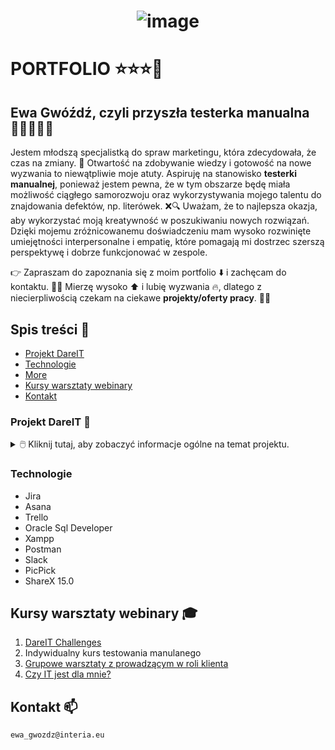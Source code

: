 <h1 align="center"> 
  
![image](https://github.com/TesterkaEG/Portfolio/assets/144365299/609eecc8-a4c8-4578-b304-8f546a934416) 

</h1> <p align="center">  </h1> 

# PORTFOLIO ⭐⭐⭐🚀  

## Ewa Gwóźdź, czyli przyszła testerka manualna 👩‍💻🕵🏼‍♀️ 

Jestem młodszą specjalistką do spraw marketingu, która zdecydowała, że czas na zmiany. 🎉 Otwartość na zdobywanie wiedzy i gotowość na nowe wyzwania to niewątpliwie moje atuty. Aspiruję na stanowisko **testerki manualnej**, ponieważ jestem pewna, że w tym obszarze będę miała możliwość ciągłego samorozwoju oraz wykorzystywania mojego talentu do znajdowania defektów, np. literówek. ❌🔍 Uważam, że to najlepsza okazja, aby wykorzystać moją kreatywność w poszukiwaniu nowych rozwiązań. Dzięki mojemu zróżnicowanemu doświadczeniu mam wysoko rozwinięte umiejętności interpersonalne i empatię, które pomagają mi dostrzec szerszą perspektywę i dobrze funkcjonować w zespole.

👉 Zapraszam do zapoznania się z moim portfolio ⬇️ i zachęcam do kontaktu. 📱📧 Mierzę wysoko ⬆ i lubię wyzwania 🔥, dlatego z niecierpliwością czekam na ciekawe **projekty/oferty pracy**. 🙂💼


##  Spis treści 📌

* [Projekt DareIT](#projekt-dareit-)
* [Technologie](#technologie)
* [More](#more)
* [Kursy warsztaty webinary](#kursy-warsztaty-webinary-)
* [Kontakt](#kontakt-)



### Projekt DareIT 💎
<details>
<summary> 🖱️ Kliknij tutaj, aby zobaczyć informacje ogólne na temat projektu. </b> </summary>
<b> <br>Czym jest wyzwanie Dare IT Challenges?</b> 
  
<br> To 7-tygodniowe wyzwanie zorganizowane przez DareIT, którego rezultatem jest kompletny projekt z zakresu testowania manualnego. Zadania były wykonywane w cotygodniowych sprintach. Celem projektu było zgłębienie tajników testowania manualnego oraz stworzenie własnego portfolio. 

Czego nauczyłam się podczas wyzwania?
<br>✔️ Testowania aplikacji webowych i mobilnych 
<br>✔️ Testowania eksploracyjnego
<br>✔️ Redagowania przypadków testowych
<br>✔️ Raportowania błędów z użyciem Jiry
<br>✔️ Tworzenia raportów z testów 
<br>✔️ SQL 
</details>



### Technologie

- Jira
- Asana
- Trello
- Oracle Sql Developer
- Xampp
- Postman
- Slack
- PicPick
- ShareX 15.0


## Kursy warsztaty webinary 🎓

1. [DareIT Challenges](https://www.dareit.io/challenges/qa-manual-testing)
2. Indywidualny kurs testowania manulanego 
3. [Grupowe warsztaty z prowadzącym w roli klienta](https://szkoleniedlaqa.pl/)
5. [Czy IT jest dla mnie?](https://www.czyitjestdlamnie.pl/kursy)

## Kontakt 📫
```ewa_gwozdz@interia.eu```


